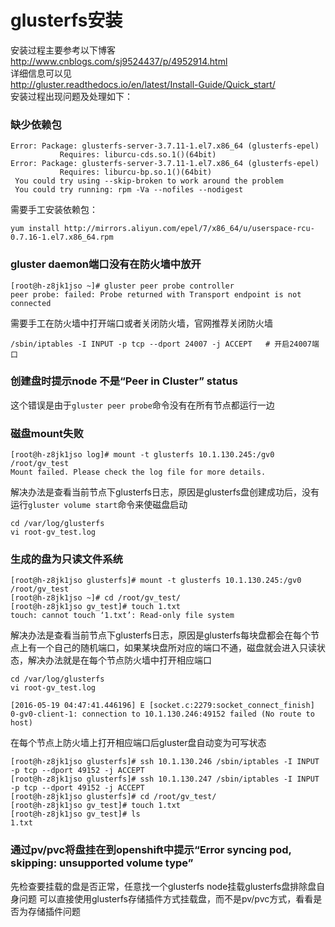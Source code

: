 # glusterfs安装
安装过程主要参考以下博客  
http://www.cnblogs.com/sj9524437/p/4952914.html  
详细信息可以见  
http://gluster.readthedocs.io/en/latest/Install-Guide/Quick_start/  
安装过程出现问题及处理如下：  
###  缺少依赖包
```
Error: Package: glusterfs-server-3.7.11-1.el7.x86_64 (glusterfs-epel)
           Requires: liburcu-cds.so.1()(64bit)
Error: Package: glusterfs-server-3.7.11-1.el7.x86_64 (glusterfs-epel)
           Requires: liburcu-bp.so.1()(64bit)
 You could try using --skip-broken to work around the problem
 You could try running: rpm -Va --nofiles --nodigest
```
需要手工安装依赖包：
```
yum install http://mirrors.aliyun.com/epel/7/x86_64/u/userspace-rcu-0.7.16-1.el7.x86_64.rpm
```
###  gluster daemon端口没有在防火墙中放开
```
[root@h-z8jk1jso ~]# gluster peer probe controller
peer probe: failed: Probe returned with Transport endpoint is not connected
```
需要手工在防火墙中打开端口或者关闭防火墙，官网推荐关闭防火墙
```
/sbin/iptables -I INPUT -p tcp --dport 24007 -j ACCEPT   # 开启24007端口
```

###  创建盘时提示node 不是“Peer in Cluster” status
这个错误是由于`gluster peer probe`命令没有在所有节点都运行一边

###  磁盘mount失败
```
[root@h-z8jk1jso log]# mount -t glusterfs 10.1.130.245:/gv0 /root/gv_test
Mount failed. Please check the log file for more details.
```
解决办法是查看当前节点下glusterfs日志，原因是glusterfs盘创建成功后，没有运行`gluster volume start`命令来使磁盘启动
```
cd /var/log/glusterfs
vi root-gv_test.log
```

###  生成的盘为只读文件系统
```
[root@h-z8jk1jso glusterfs]# mount -t glusterfs 10.1.130.245:/gv0 /root/gv_test
[root@h-z8jk1jso ~]# cd /root/gv_test/
[root@h-z8jk1jso gv_test]# touch 1.txt
touch: cannot touch ‘1.txt’: Read-only file system
```
解决办法是查看当前节点下glusterfs日志，原因是glusterfs每块盘都会在每个节点上有一个自己的随机端口，如果某块盘所对应的端口不通，磁盘就会进入只读状态，解决办法就是在每个节点防火墙中打开相应端口
```
cd /var/log/glusterfs
vi root-gv_test.log

[2016-05-19 04:47:41.446196] E [socket.c:2279:socket_connect_finish] 0-gv0-client-1: connection to 10.1.130.246:49152 failed (No route to host)
```
在每个节点上防火墙上打开相应端口后gluster盘自动变为可写状态
```
[root@h-z8jk1jso glusterfs]# ssh 10.1.130.246 /sbin/iptables -I INPUT -p tcp --dport 49152 -j ACCEPT
[root@h-z8jk1jso glusterfs]# ssh 10.1.130.247 /sbin/iptables -I INPUT -p tcp --dport 49152 -j ACCEPT
[root@h-z8jk1jso glusterfs]# cd /root/gv_test/
[root@h-z8jk1jso gv_test]# touch 1.txt
[root@h-z8jk1jso gv_test]# ls
1.txt
```

###   通过pv/pvc将盘挂在到openshift中提示“Error syncing pod, skipping: unsupported volume type”
先检查要挂载的盘是否正常，任意找一个glusterfs node挂载glusterfs盘排除盘自身问题
可以直接使用glusterfs存储插件方式挂载盘，而不是pv/pvc方式，看看是否为存储插件问题
